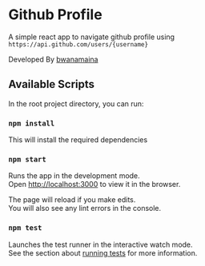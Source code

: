 # Github Profile

A simple react app to navigate github profile using `https://api.github.com/users/{username}`

Developed By [bwanamaina](https://bwanamaina.com)

## Available Scripts

In the root project directory, you can run:

### `npm install`

This will install the required dependencies

### `npm start`

Runs the app in the development mode.<br />
Open [http://localhost:3000](http://localhost:3000) to view it in the browser.

The page will reload if you make edits.<br />
You will also see any lint errors in the console.

### `npm test`

Launches the test runner in the interactive watch mode.<br />
See the section about [running tests](https://facebook.github.io/create-react-app/docs/running-tests) for more information.
